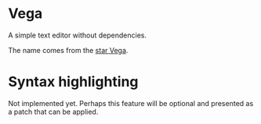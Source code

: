 # Vega

A simple text editor without dependencies.

The name comes from the [star Vega](https://en.wikipedia.org/wiki/Vega).

# Syntax highlighting

Not implemented yet. Perhaps this feature will be optional and presented as a patch that can be applied.
